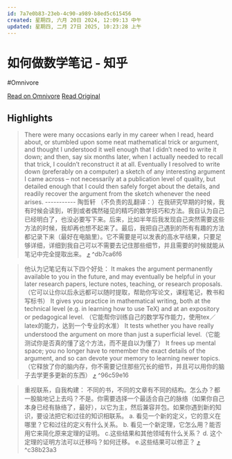 ```yaml
---
id: 7a7e0b83-23eb-4c90-a989-b8ed5c615456
created: 星期四, 六月 20日 2024, 12:09:13 中午
updated: 星期四, 二月 27日 2025, 10:23:28 上午
---
```


# 如何做数学笔记 - 知乎
#Omnivore

[Read on Omnivore](https://omnivore.app/me/-1903389e07f)
[Read Original](https://zhuanlan.zhihu.com/p/24805724)

## Highlights

> There were many occasions early in my career when I read, heard about, or stumbled upon some neat mathematical trick or argument, and thought I understood it well enough that I didn’t need to write it down; and then, say six months later, when I actually needed to recall that trick, I couldn’t reconstruct it at all. Eventually I resolved to write down (preferably on a computer) a sketch of any interesting argument I came across – not necessarily at a publication level of quality, but detailed enough that I could then safely forget about the details, and readily recover the argument from the sketch whenever the need arises.                   ----------- 陶哲轩
> （不负责的乱翻译：）在我研究早期的时候，我有时候会读到，听到或者偶然碰见的精巧的数学技巧和方法。我自认为自己已经明白了，也没必要写下来。后来，比如半年后我发现自己突然需要这些方法的时候，我却再也想不起来了。最后，我把自己遇到的所有有趣的方法都记录下来（最好在电脑里）。它不需要是可以发表的高水平结果，只要足够详细，详细到我自己可以不需要去记住那些细节，并且需要的时候就能从笔记中完全提取出来。 [⤴️](https://omnivore.app/me/-1903389e07f#db7ca6f6-452e-40c1-8da4-8dcf4ff3669a)  ^db7ca6f6

> 他认为记笔记有以下四个好处：
> It makes the argument permanently available to you in the future, and may eventually be helpful in your later research papers, lecture notes, teaching, or research proposals. （它可以让你以后永远都可以随时提取，帮助你写论文，课程笔记，教书和写标书）
> It gives you practice in mathematical writing, both at the technical level (e.g. in learning how to use TeX) and at an expository or pedagogical level. （它能帮你训练自己的数学写作能力，使用tex／latex的能力，达到一个专业的水准）
> It tests whether you have really understood the argument on more than just a superficial level.（它能测试你是否真的懂了这个方法，而不是自以为懂了）
> It frees up mental space; you no longer have to remember the exact details of the argument, and so can devote your memory to learning newer topics. （它释放了你的脑内存，你不需要记住那些冗长的细节，并且可以用你的脑子去学更多更新的东西） [⤴️](https://omnivore.app/me/-1903389e07f#96c59e16-150b-4230-9ca7-2a3ffcf9c532)  ^96c59e16

> 重视联系，自我构建： 不同的书，不同的文章有不同的结构。怎么办？都一股脑地记上去吗？不是。你需要选择一个最适合自己的脉络（如果你自己本身已经有脉络了，最好），以它为主，然后兼容并包。如果你遇到新的知识，要设法把它和过往的知识相联系。
> a. 看见一个新的定义，它的意义在哪里？它和过往的定义有什么关系。
> b. 看见一个新定理，它怎么用？能否用它来简化原来定理的证明。
> c.这些结果和其他领域有什么关系？
> d. 这个定理的证明方法可以迁移吗？如何迁移。
> e.这些结果可以修正？ [⤴️](https://omnivore.app/me/-1903389e07f#c38b23a3-dd62-4a0d-a732-1c4ba898ffe9)  ^c38b23a3

